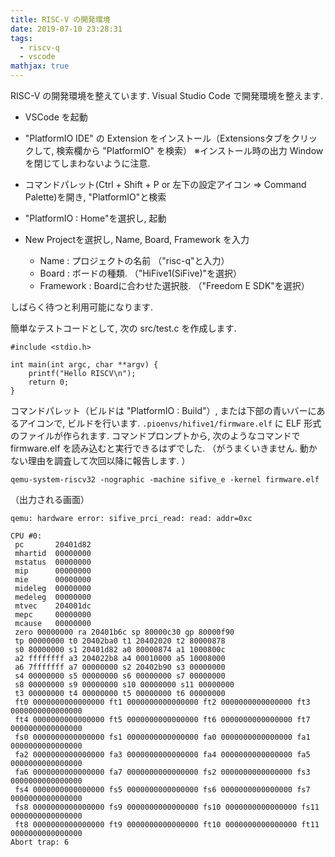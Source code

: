 ```yaml
---
title: RISC-V の開発環境
date: 2019-07-10 23:28:31
tags:
  - riscv-q
  - vscode
mathjax: true
---
```


<!-- md about-riscv-q.md -->

RISC-V の開発環境を整えています. Visual Studio Code で開発環境を整えます.  

- VSCode を起動
- "PlatformIO IDE" の Extension をインストール（Extensionsタブをクリックして, 検索欄から "PlatformIO" を検索）
  ※インストール時の出力 Window を閉じてしまわないように注意. 
- コマンドパレット(Ctrl + Shift + P or 左下の設定アイコン => Command Palette)を開き, "PlatformIO"と検索 
- "PlatformIO : Home"を選択し, 起動
- New Projectを選択し, Name, Board, Framework を入力

  - Name : プロジェクトの名前 （"risc-q"と入力）
  - Board : ボードの種類. （"HiFive1(SiFive)"を選択）
  - Framework : Boardに合わせた選択肢. （"Freedom E SDK"を選択）

しばらく待つと利用可能になります. 


簡単なテストコードとして, 次の src/test.c を作成します. 

```
#include <stdio.h>

int main(int argc, char **argv) {
    printf("Hello RISCV\n");
    return 0;
}
```

コマンドパレット（ビルドは "PlatformIO : Build"）, または下部の青いバーにあるアイコンで, ビルドを行います. 
`.pioenvs/hifive1/firmware.elf` に ELF 形式のファイルが作られます. コマンドプロンプトから, 次のようなコマンドで
firmware.elf を読み込むと実行できるはずでした.  （がうまくいきません. 動かない理由を調査して次回以降に報告します. ）

```
qemu-system-riscv32 -nographic -machine sifive_e -kernel firmware.elf
```

（出力される画面）

```
qemu: hardware error: sifive_prci_read: read: addr=0xc

CPU #0:
 pc       20401d82
 mhartid  00000000
 mstatus  00000000
 mip      00000000
 mie      00000000
 mideleg  00000000
 medeleg  00000000
 mtvec    204001dc
 mepc     00000000
 mcause   00000000
 zero 00000000 ra 20401b6c sp 80000c30 gp 80000f90
 tp 00000000 t0 20402ba0 t1 20402020 t2 80000878
 s0 80000000 s1 20401d82 a0 80000874 a1 1000800c
 a2 ffffffff a3 204022b8 a4 00010000 a5 10008000
 a6 7fffffff a7 00000000 s2 20402b90 s3 00000000
 s4 00000000 s5 00000000 s6 00000000 s7 00000000
 s8 00000000 s9 00000000 s10 00000000 s11 00000000
 t3 00000000 t4 00000000 t5 00000000 t6 00000000
 ft0 0000000000000000 ft1 0000000000000000 ft2 0000000000000000 ft3 0000000000000000
 ft4 0000000000000000 ft5 0000000000000000 ft6 0000000000000000 ft7 0000000000000000
 fs0 0000000000000000 fs1 0000000000000000 fa0 0000000000000000 fa1 0000000000000000
 fa2 0000000000000000 fa3 0000000000000000 fa4 0000000000000000 fa5 0000000000000000
 fa6 0000000000000000 fa7 0000000000000000 fs2 0000000000000000 fs3 0000000000000000
 fs4 0000000000000000 fs5 0000000000000000 fs6 0000000000000000 fs7 0000000000000000
 fs8 0000000000000000 fs9 0000000000000000 fs10 0000000000000000 fs11 0000000000000000
 ft8 0000000000000000 ft9 0000000000000000 ft10 0000000000000000 ft11 0000000000000000
Abort trap: 6
```
